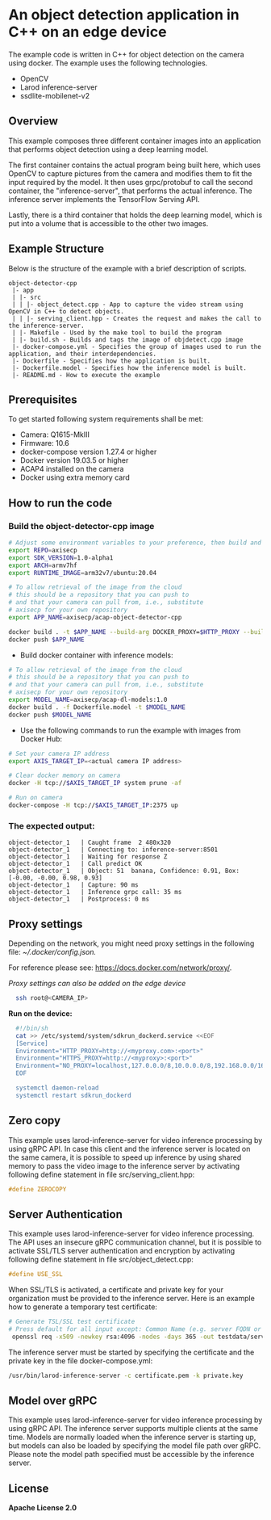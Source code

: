 # An object detection application in C++ on an edge device
The example code is written in C++ for object detection on the camera using docker. The example uses the following technologies.
* OpenCV
* Larod inference-server
* ssdlite-mobilenet-v2

## Overview
This example composes three different container images into an application that performs object detection using a deep learning model.

The first container contains the actual program being built here, which uses OpenCV to capture pictures from the camera and modifies them to fit the input required by the model. It then uses grpc/protobuf to call the second container, the "inference-server", that performs the actual inference. The inference server implements the TensorFlow Serving API.

Lastly, there is a third container that holds the deep learning model, which is put into a volume that is accessible to the other two images.

## Example Structure
Below is the structure of the example with a brief description of scripts.
```shell
object-detector-cpp
 |- app
 | |- src
 | | |- object_detect.cpp - App to capture the video stream using OpenCV in C++ to detect objects.
 | | |- serving_client.hpp - Creates the request and makes the call to the inference-server.
 | |- Makefile - Used by the make tool to build the program
 | |- build.sh - Builds and tags the image of objdetect.cpp image
 |- docker-compose.yml - Specifies the group of images used to run the application, and their interdependencies.
 |- Dockerfile - Specifies how the application is built.
 |- Dockerfile.model - Specifies how the inference model is built.
 |- README.md - How to execute the example
```

## Prerequisites
To get started following system requirements shall be met:
* Camera: Q1615-MkIII
* Firmware: 10.6
* docker-compose version 1.27.4 or higher
* Docker version 19.03.5 or higher
* ACAP4 installed on the camera
* Docker using extra memory card

## How to run the code
### Build the object-detector-cpp image
```sh
# Adjust some environment variables to your preference, then build and push to docker repo
export REPO=axisecp
export SDK_VERSION=1.0-alpha1
export ARCH=armv7hf
export RUNTIME_IMAGE=arm32v7/ubuntu:20.04

# To allow retrieval of the image from the cloud
# this should be a repository that you can push to
# and that your camera can pull from, i.e., substitute
# axisecp for your own repository
export APP_NAME=axisecp/acap-object-detector-cpp

docker build . -t $APP_NAME --build-arg DOCKER_PROXY=$HTTP_PROXY --build-arg REPO --build-arg ARCH --build-arg SDK_VERSION --build-arg RUNTIME_IMAGE
docker push $APP_NAME
```
* Build docker container with inference models:
```sh
# To allow retrieval of the image from the cloud
# this should be a repository that you can push to
# and that your camera can pull from, i.e., substitute
# axisecp for your own repository
export MODEL_NAME=axisecp/acap-dl-models:1.0
docker build . -f Dockerfile.model -t $MODEL_NAME
docker push $MODEL_NAME
```

* Use the following commands to run the example with images from Docker Hub:
```sh
# Set your camera IP address
export AXIS_TARGET_IP=<actual camera IP address>

# Clear docker memory on camera
docker -H tcp://$AXIS_TARGET_IP system prune -af

# Run on camera
docker-compose -H tcp://$AXIS_TARGET_IP:2375 up
```

### The expected output:
```
object-detector_1   | Caught frame  2 480x320
object-detector_1   | Connecting to: inference-server:8501
object-detector_1   | Waiting for response Z
object-detector_1   | Call predict OK
object-detector_1   | Object: 51  banana, Confidence: 0.91, Box: [-0.00, -0.00, 0.98, 0.93]
object-detector_1   | Capture: 90 ms
object-detector_1   | Inference grpc call: 35 ms
object-detector_1   | Postprocess: 0 ms
```
## Proxy settings
Depending on the network, you might need proxy settings in the following file: *~/.docker/config.json.*

For reference please see: https://docs.docker.com/network/proxy/.

*Proxy settings can also be added on the edge device*
```sh
  ssh root@<CAMERA_IP>
```
**Run on the device:**
```sh
  #!/bin/sh
  cat >> /etc/systemd/system/sdkrun_dockerd.service <<EOF
  [Service]
  Environment="HTTP_PROXY=http://<myproxy.com>:<port>"
  Environment="HTTPS_PROXY=http://<myproxy>:<port>"
  Environment="NO_PROXY=localhost,127.0.0.0/8,10.0.0.0/8,192.168.0.0/16,172.16.0.0/12,.<domain>"
  EOF

  systemctl daemon-reload
  systemctl restart sdkrun_dockerd
```
## Zero copy
This example uses larod-inference-server for video inference processing by using gRPC API. In case this client and the inference server is located on the same camera, it is possible to speed up inference by using shared memory to pass the video image to the inference server by activating following define statement in file src/serving_client.hpp:
```c++
#define ZEROCOPY
```
## Server Authentication
This example uses larod-inference-server for video inference processing. The API uses an insecure gRPC communication channel, but it is possible to activate SSL/TLS server authentication and encryption by activating following define statement in file src/object_detect.cpp:
```c++
#define USE_SSL
```
When SSL/TLS is activated, a certificate and private key for your organization must be provided to the inference server. Here is an example how to generate a temporary test certificate:
```sh
# Generate TSL/SSL test certificate
# Press default for all input except: Common Name (e.g. server FQDN or YOUR name) []:localhost
 openssl req -x509 -newkey rsa:4096 -nodes -days 365 -out testdata/server.pem -keyout testdata/server.key
```
The inference server must be started by specifying the certificate and the private key in the file docker-compose.yml:
```sh
/usr/bin/larod-inference-server -c certificate.pem -k private.key
```
## Model over gRPC
This example uses larod-inference-server for video inference processing by using gRPC API. The inference server supports multiple clients at the same time. Models are normally loaded when the inference server is starting up, but models can also be loaded by specifying the model file path over gRPC. Please note the model path specified must be accessible by the inference server.

## License
**Apache License 2.0**
